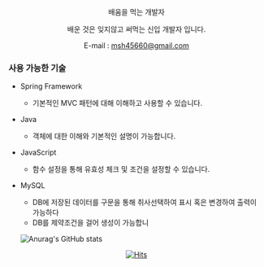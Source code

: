 <div align=center>

 배움을 먹는 개발자
 </div>
 <div align=center>
 배운 것은 잊지않고 써먹는 신입 개발자 입니다.
 
 E-mail : msh45660@gmail.com

 </div>
 
### 사용 가능한 기술
- Spring Framework 
  - 기본적인 MVC 패턴에 대해 이해하고 사용할 수 있습니다.
    
- Java
  - 객체에 대한 이해와 기본적인 설명이 가능합니다.

- JavaScript
   - 함수 설정을 통해 유효성 체크 및 조건을 설정할 수 있습니다.
    
- MySQL
  - DB에 저장된 데이터를 구문을 통해 취사선택하여 표시 혹은 변경하여 출력이 가능하다
  - DB를 제약조건을 걸어 생성이 가능합니

  
  ![Anurag's GitHub stats](https://github-readme-stats.vercel.app/api?username=msh45660&show_icons=true&theme=radical)
  
  
<div align=center>

[![Hits](https://hits.seeyoufarm.com/api/count/incr/badge.svg?url=https%3A%2F%2Fgithub.com%2Fmsh45660&count_bg=%2379C83D&title_bg=%23555555&icon=&icon_color=%23E7E7E7&title=hits&edge_flat=false)](https://hits.seeyoufarm.com)
   
</div>

